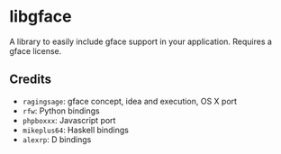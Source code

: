 libgface
========

A library to easily include gface support in your application. Requires a gface license.

Credits
-------

- `ragingsage`: gface concept, idea and execution, OS X port
- `rfw`: Python bindings
- `phpboxxx`: Javascript port
- `mikeplus64`: Haskell bindings
- `alexrp`: D bindings
